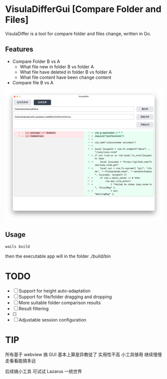 # VisulaDifferGui [Compare Folder and Files]

VisulaDiffer is a tool for compare folder and files change, written in Go.

## Features

- Compare Folder B vs A
  + What file new in folder B vs folder A
  + What file have deleted in folder B vs folder A
  + What file content have been change content
- Compare file B vs A

![Screenshot](<Screenshot.jpg>)

## Usage

```sh
wails build
```

then the executable app will in the folder ./build/bin



# TODO

- [ ] Support for height auto-adaptation
- [ ] Support for file/folder dragging and dropping
- [ ] More suitable folder comparison results
- [ ] Result filtering
- [ ] 
- [ ] Adjustable session configuration

# TIP

所有基于 webview 搞 GUI 基本上算是异教徒了 实用性不高 小工具够用 继续慢慢走看看能搞多远 

后续搞小工具 可试试 Lazarus 一统世界